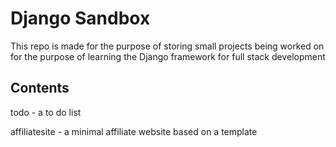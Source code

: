 # Django Sandbox

This repo is made for the purpose of storing small projects being worked on for the purpose of learning the Django framework for full stack development



## Contents 

todo - a to do list

affiliatesite - a minimal affiliate website based on a template

